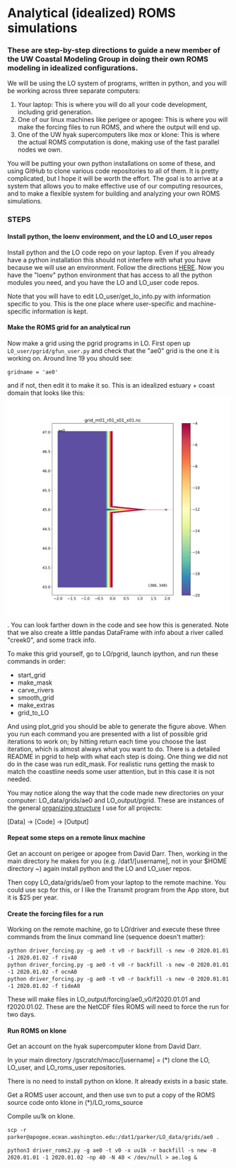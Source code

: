 # Analytical (idealized) ROMS simulations

### These are step-by-step directions to guide a new member of the UW Coastal Modeling Group in doing their own ROMS modeling in idealized configurations.

We will be using the LO system of programs, written in python, and you will be working across three separate computers:

1. Your laptop: This is where you will do all your code development, including grid generation.
2. One of our linux machines like perigee or apogee: This is where you will make the forcing files to run ROMS, and where the output will end up.
3. One of the UW hyak supercomputers like mox or klone: This is where the actual ROMS computation is done, making use of the fast parallel nodes we own.

You will be putting your own python installations on some of these, and using GitHub to clone various code repositories to all of them.  It is pretty complicated, but I hope it will be worth the effort. The goal is to arrive at a system that allows you to make effective use of our computing resources, and to make a flexible system for building and analyzing your own ROMS simulations.

### STEPS

#### Install python, the loenv environment, and the LO and LO_user repos

Install python and the LO code repo on your laptop. Even if you already have a python installation this should not interfere with what you have because we will use an environment. Follow the directions [HERE](https://github.com/parkermac/LO/blob/main/README.md). Now you have the "loenv" python environment that has access to all the python modules you need, and you have the LO and LO_user code repos.

Note that you will have to edit LO_user/get_lo_info.py with information specific to you. This is the one place where user-specific and machine-specific information is kept.

#### Make the ROMS grid for an analytical run

Now make a grid using the pgrid programs in LO. First open up `LO_user/pgrid/gfun_user.py` and check that the "ae0" grid is the one it is working on. Around line 19 you should see:
```
gridname = 'ae0'
```
and if not, then edit it to make it so. This is an idealized estuary + coast domain that looks like this: ![ae0](./figures/ae0.png). You can look farther down in the code and see how this is generated.  Note that we also create a little pandas DataFrame with info about a river called "creek0", and some track info.

To make this grid yourself, go to LO/pgrid, launch ipython, and run these commands in order:
- start_grid
- make_mask
- carve_rivers
- smooth_grid
- make_extras
- grid_to_LO

And using plot_grid you should be able to generate the figure above.  When you run each command you are presented with a list of possible grid iterations to work on; by hitting return each time you choose the last iteration, which is almost always what you want to do. There is a detailed README in pgrid to help with what each step is doing. One thing we did not do in the case was run edit_mask.  For realistic runs getting the mask to match the coastline needs some user attention, but in this case it is not needed.

You may notice along the way that the code made new directories on your computer: LO_data/grids/ae0 and LO_output/pgrid. These are instances of the general [organizing structure](http://faculty.washington.edu/pmacc/Research/new_ideas.html) I use for all projects:

[Data] -> [Code] -> [Output]

#### Repeat some steps on a remote linux machine

Get an account on perigee or apogee from David Darr.  Then, working in the main directory he makes for you (e.g. /dat1/[username], not in your $HOME directory ~) again install python and the LO and LO_user repos.

Then copy LO_data/grids/ae0 from your laptop to the remote machine.  You could use scp for this, or I like the Transmit program from the App store, but it is $25 per year.

#### Create the forcing files for a run

Working on the remote machine, go to LO/driver and execute these three commands from the linux command line (sequence doesn't matter):
```
python driver_forcing.py -g ae0 -t v0 -r backfill -s new -0 2020.01.01 -1 2020.01.02 -f rivA0
python driver_forcing.py -g ae0 -t v0 -r backfill -s new -0 2020.01.01 -1 2020.01.02 -f ocnA0
python driver_forcing.py -g ae0 -t v0 -r backfill -s new -0 2020.01.01 -1 2020.01.02 -f tideA0
```
These will make files in LO_output/forcing/ae0_v0/f2020.01.01 and f2020.01.02. These are the NetCDF files ROMS will need to force the run for two days.

#### Run ROMS on klone

Get an account on the hyak supercomputer klone from David Darr.

In your main directory /gscratch/macc/[username] = (*) clone the LO, LO_user, and LO_roms_user repositories.

There is no need to install python on klone.  It already exists in a basic state.

Get a ROMS user account, and then use svn to put a copy of the ROMS source code onto klone in (*)/LO_roms_source

Compile uu1k on klone.

```
scp -r parker@apogee.ocean.washington.edu:/dat1/parker/LO_data/grids/ae0 .
```

```
python3 driver_roms2.py -g ae0 -t v0 -x uu1k -r backfill -s new -0 2020.01.01 -1 2020.01.02 -np 40 -N 40 < /dev/null > ae.log &
```
